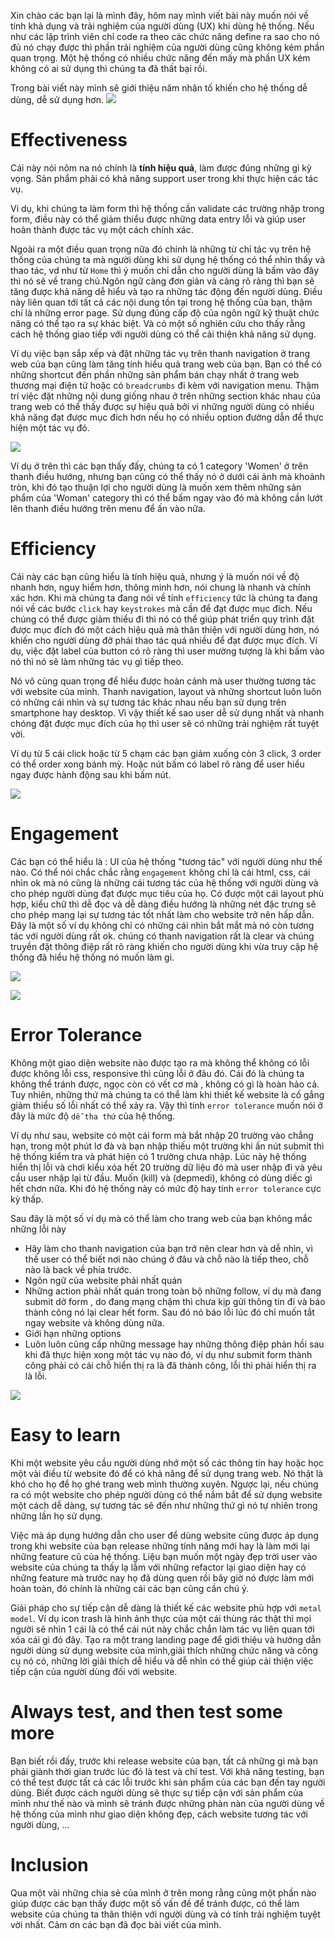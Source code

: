 Xin chào các bạn lại là mình đây, hôm nay mình viết bài này muốn nói về tính khả dụng và trải nghiệm của người dùng (UX) khi dùng hệ thống. Nếu như các lập trình viên chỉ code ra theo các chức năng define ra sao cho nó đủ nó chạy được thì phần trải nghiệm của người dùng cũng không kém phần quan trọng. Một hệ thống có nhiều chức năng đến mấy mà phần UX kém không có ai sử dụng thì chúng ta đã thất bại rồi. 

Trong bài viết này mình sẽ giới thiệu năm nhân tố khiến cho hệ thống dễ dùng, dễ sử dụng hơn.
![](https://images.viblo.asia/5b6bdc4d-93b9-45de-abce-9fba44517291.png)

# Effectiveness
Cái này nói nôm na nó chính là **tính hiệu quả**, làm được đúng những gì kỳ vọng. Sản phẩm phải có khả năng support user trong khi thực hiện các tác vụ.

Vi dụ, khi chúng ta làm form thì hệ thống cần validate các trường nhập trong form, điều này có thể giảm thiểu được những data entry lỗi và giúp user hoàn thành được tác vụ một cách chính xác.

Ngoài ra một điều quan trọng nữa đó chính là những từ chỉ tác vụ trên hệ thống của chúng ta mà người dùng khi sử dụng hệ thống có thể nhìn thấy và thao tác, vd như từ `Home` thì ý muốn chỉ dẫn cho người dùng là bấm vào đây thì nó sẽ về trang chủ.Ngôn ngữ càng đơn giản và càng rõ ràng thì bạn sẽ tăng được khả năng dễ hiểu và tạo ra những tác động đến người dùng. Điều này liên quan tới tất cả các nội dung tồn tại trong hệ thống của bạn, thậm chí là những error page. Sử dụng đúng cấp độ của ngôn ngữ kỹ thuật chức năng có thể tạo ra sự khác biệt. Và có một số nghiên cứu cho thấy rằng cách hệ thống giao tiếp với người dùng có thể cải thiện khả năng sử dụng.

Ví dụ việc bạn sắp xếp và đặt những tác vụ trên thanh navigation ở trang web của bạn cũng làm tăng tính hiểu quả trang web của bạn. Bạn có thể có những shortcut đến phần những sản phẩm bán chạy nhất ở trang web thương mại điện tử hoặc có `breadcrumbs` đi kèm với navigation menu. Thậm trí việc đặt những nội dung giống nhau ở trên những section khác nhau của trang web có thể thấy được sự hiệu quả bởi vì những người dùng có nhiều khả năng đạt được mục đích hơn nếu họ có nhiều option đường dẫn để thực hiện một tác vụ đó.

![](https://images.viblo.asia/7332053f-85d2-4afd-bee4-df1ef5e1a0f7.png)

Ví dụ ở trên thì các bạn thấy đấy, chúng ta có 1 category 'Women' ở trên thanh điều hướng, nhưng bạn cũng có thể thấy nó ở dưới cái ảnh mà khoảnh tròn, khi đó tạo thuận lợi cho người dùng là muốn xem thêm những sản phẩm của 'Woman' category thì có thể bấm ngay vào đó mà không cần lướt lên thanh điều hướng trên menu để ấn vào nữa.

# Efficiency
Cái này các bạn cũng hiểu là tính hiệu quả, nhưng ý là muốn nói về độ nhanh hơn, nguy hiểm hơn, thông minh hơn, nói chung là nhanh và chính xác hơn. Khi mà chúng ta đang nói về tính `efficiency` tức là chúng ta đang nói về các bước `click` hay `keystrokes` mà cần để đạt được mục đích. Nếu chúng có thể được giảm thiểu đi thì nó có thể giúp phát triển quy trình đặt được mục đích đó một cách hiệu quả mà thân thiện với người dùng hơn, nó khiến cho người dùng đỡ phải thao tác quá nhiều để đạt được mục đích. Ví dụ, việc đặt label của button có rõ ràng thì user mường tượng là khi bấm vào nó thì nó sẽ làm những tác vụ gì tiếp theo.

Nó vô cùng quan trọng để hiểu được hoàn cảnh mà user thường tương tác với website của mình. Thanh navigation, layout và những shortcut luôn luôn có những cái nhìn và sự tương tác khác nhau nếu bạn sử dụng trên smartphone hay desktop. Vì vậy thiết kế sao user dễ sử dụng nhất và nhanh chóng đặt được mục đích của họ thì user sẽ có những trải nghiệm rất tuyệt vời.

Ví dụ từ 5 cái click hoặc từ 5 chạm các bạn giảm xuống còn 3 click, 3 order có thể order xong bánh mỳ. Hoặc nút bấm có label rõ ràng để user hiểu ngay được hành động sau khi bấm nút.

![](https://images.viblo.asia/d7a2bae8-c69f-4bd5-b49c-d7b01c8405b1.png)



# Engagement
Các bạn có thể hiểu là : UI của hệ thống "tương tác" với người dùng như thế nào. Có thể nói chắc chắc rằng `engagement` không chỉ là cái html, css, cái nhìn ok mà nó cũng là những cái tương tác của hệ thống với người dùng và cho phép người dùng đạt được mục tiêu của họ. Có được một cái layout phù hợp, kiểu chữ thì dễ đọc và dễ dàng điều hướng là những nét đặc trưng sẽ cho phép mang lại sự tương tác tốt nhất làm cho website trở nên hấp dẫn. Đây là một số ví dụ không chỉ có những cái nhìn bắt mắt mà nó còn tương tác với người dùng rất ok. chúng có thanh navigation rất là clear và chúng truyền đặt thông điệp rất rõ ràng khiến cho người dùng  khi vừa truy cập hệ thống đã hiểu hệ thống nó muốn làm gì.

![](https://images.viblo.asia/0903f75c-fdef-4a6a-8f89-4cca6b391050.png)

![](https://images.viblo.asia/0377c356-8548-4a0f-a5e9-03510dcee758.png)


# Error Tolerance
Không một giao diện website nào được tạo ra mà không thể không có lỗi được không lỗi css, responsive thì cũng lỗi ở đâu đó. Cái đó là chúng ta không thể tránh được, ngọc còn có vết cơ mà , không có gì là hoàn hảo cả. Tuy nhiên, những thứ mà chúng ta có thể làm khi thiết kế website là cố gắng giảm thiểu số lỗi nhất có thể xảy ra. Vậy thì tính `error tolerance` muốn nói ở đây là mức độ `dễ tha thứ` của hệ thống.

Ví dụ như sau, website có một cái form mà bắt nhập 20 trường vào chẳng hạn, trong một phút lơ đà và bạn nhập thiếu một trường khi ấn nút submit thì hệ thống kiểm tra và phát hiện có 1 trường chưa nhập. Lúc này hệ thống hiển thị lỗi và chơi kiểu xóa hết 20 trường dữ liệu đó mà user nhập đi và yêu cầu user nhập lại từ đầu. Muốn (kill) và (depmedi), không có dùng diếc gì hết chơn nữa. Khi đó hệ thống này có mức độ hay tính `error tolerance` cực kỳ thấp. 

Sau đây là một số ví dụ mà có thể làm cho trang web của bạn không mắc những lỗi này
* Hãy làm cho thanh navigation của bạn trở nên clear hơn và dễ nhìn, vì thế user có thể biết nơi nào chúng ở đâu và chỗ nào là tiếp theo, chỗ nào là back về phía trước.
* Ngôn ngữ của website phải nhất quán
* Những action phải nhất quán trong toàn bộ những follow, ví dụ mà đang submit dở form , do đang mạng chậm thì chưa kịp gửi thông tin đi và báo thành công nó lại clear hết form. Sau đó nó báo lỗi lúc đó chỉ muốn tắt ngay website và không dùng nữa.
* Giới hạn những options
* Luôn luôn cũng cấp những message hay những thông điệp phản hồi sau khi đã thực hiện xong một tác vụ nào đó, ví dụ như submit form thành công phải có cái chỗ hiển thị ra là đã thành công, lỗi thì phải hiển thị ra là lỗi.

![](https://images.viblo.asia/db21511c-df01-410a-8c3f-fc16fc34d9d7.png)

# Easy to learn
Khi một website yêu cầu người dùng nhớ một số các thông tin hay hoặc học một vài điều từ website đó để có khả năng để sử dụng trang web. Nó thật là khó cho họ để họ ghé trang web mình thường xuyên. Ngược lại, nếu chúng ra có một website cho phép người dùng có thể nắm bắt để sử dụng website một cách dễ dàng, sự tương tác sẽ đến như những thứ gì nó tự nhiên trong những lần họ sử dụng.

Việc mà áp dụng hướng dẫn cho user để dùng website cũng được áp dụng trong khi website của bạn release những tính năng mới hay là làm mới lại những feature cũ của hệ thống. Liệu bạn muốn một ngày đẹp trời user vào website của chúng ta thấy lạ lẫm với những refactor lại giao diện hay có những feature mà trước nay họ đã dùng quen rồi bây giờ nó được làm mới hoàn toàn, đó chính là những cái các bạn cũng cần chú ý.

Giải pháp cho sự tiếp cận dễ dàng là thiết kế các website phù hợp với `metal model`. Ví dụ icon trash là hình ảnh thực của một cái thùng rác thật thì mọi người sẽ nhìn 1 cái là có thể cái nút này chắc chắn làm tác vụ liên quan tới xóa cái gì đó đây. Tạo ra một trang landing page để giới thiệu và hướng dẫn người dùng sử dụng website của mình,giải thích những chức năng và công cụ nó có, những lời giải thích dễ hiểu và dễ nhìn có thể giúp cải thiện việc tiếp cận của người dùng đối với website.
# Always test, and then test some more
Bạn biết rồi đấy, trước khi release website của bạn, tất cả những gì mà bạn phải giành thời gian trước lúc đó là test và chỉ test. Với khả năng testing, bạn có thể test được tất cả các lỗi trước khi sản phẩm của các bạn đến tay người dùng. Biết được cách người dùng sẽ thực sự tiếp cận với sản phẩm của mình như thế nào và mình sẽ tránh được những phàn nàn của người dùng về hệ thống của mình như giao diện không đẹp, cách website tương tác với người dùng, ...
# Inclusion
Qua một vài những chia sẻ của mình ở trên mong rằng cũng một phần nào giúp được các bạn thấy được một số vấn đề để tránh được, có thể làm website của chúng ta thân thiện với người dùng và có tính trải nghiệm tuyệt vời nhất. Cảm ơn các bạn đã đọc bài viết của mình.